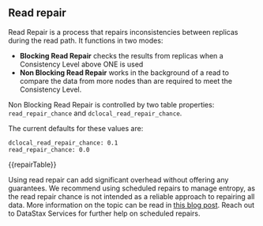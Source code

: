 ## Read repair

Read Repair is a process that repairs inconsistencies between replicas during the read path.
It functions in two modes:

* **Blocking Read Repair** checks the results from replicas when a Consistency Level above ONE is used
* **Non Blocking Read Repair** works in the background of a read to compare the data from more nodes than are required to meet the Consistency Level. 

Non Blocking Read Repair is controlled by two table properties: `read_repair_chance` and `dclocal_read_repair_chance`.

The current defaults for these values are:

```
dclocal_read_repair_chance: 0.1
read_repair_chance: 0.0
```

{{repairTable}}

Using read repair can add significant overhead without offering any guarantees. We recommend using scheduled repairs to manage entropy, as the read repair chance is not intended as a reliable approach to repairing all data. More information on the topic can be read in [this blog post](https://thelastpickle.com/blog/2021/01/12/get_rid_of_repair_repair_chance.html). Reach out to DataStax Services for further help on scheduled repairs.